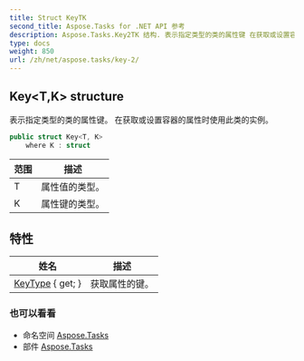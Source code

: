 ```yaml
---
title: Struct KeyTK
second_title: Aspose.Tasks for .NET API 参考
description: Aspose.Tasks.Key2TK 结构. 表示指定类型的类的属性键 在获取或设置容器的属性时使用此类的实例
type: docs
weight: 850
url: /zh/net/aspose.tasks/key-2/
---
```

## Key&lt;T,K&gt; structure

表示指定类型的类的属性键。 在获取或设置容器的属性时使用此类的实例。

```csharp
public struct Key<T, K>
    where K : struct
```

| 范围 | 描述 |
| --- | --- |
| T | 属性值的类型。 |
| K | 属性键的类型。 |

## 特性

| 姓名 | 描述 |
| --- | --- |
| [KeyType](../../aspose.tasks/key-2/keytype/) { get; } | 获取属性的键。 |

### 也可以看看

* 命名空间 [Aspose.Tasks](../../aspose.tasks/)
* 部件 [Aspose.Tasks](../../)


